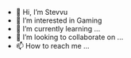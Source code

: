 - 👋 Hi, I’m Stevvu
- 👀 I’m interested in Gaming
- 🌱 I’m currently learning ...
- 💞️ I’m looking to collaborate on ...
- 📫 How to reach me ...

<!---
Stevvu06/Stevvu06 is a ✨ special ✨ repository because its `README.md` (this file) appears on your GitHub profile.
You can click the Preview link to take a look at your changes.
--->
